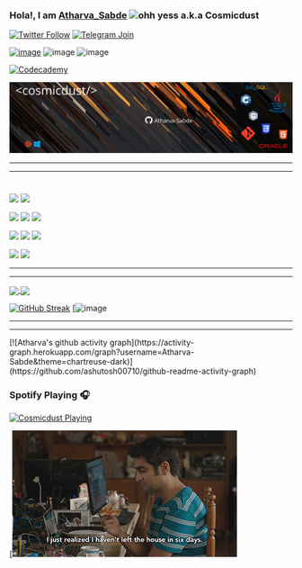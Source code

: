 <!-- Lmao!  I CAUGHT YOU Bitch!, FUCKIN CHEATER! 
GO AND WRITE YOUR OWN CODE!   DON'T JUST COPY PASTE THIS, IT TOOK ME HOURS TO COLLECT THE DATA!!!!!!!!! -->

### Hola!, I am [Atharva_Sabde](https://www.linkedin.com/in/atharvasabde/) ![ohh yess](https://user-images.githubusercontent.com/78366282/113204158-93569800-928a-11eb-867a-f7d700f96aa9.gif)                       a.k.a Cosmicdust

[![Twitter Follow](https://img.shields.io/twitter/follow/AtharvaASabde?color=1DA1F2&logo=twitter&style=for-the-badge)](https://twitter.com/intent/follow?original_referer=https%3A%2F%2Fgithub.com%2FS4CH&screen_name=Cosmicdust) 
[![Telegram Join](https://img.shields.io/badge/Telegram-2CA5E0?style=for-the-badge&logo=telegram&logoColor=white)](https://t.me/acer_nitro5_2020_discussion)

[![image](https://img.shields.io/badge/Gmail-D14836?style=for-the-badge&logo=gmail&logoColor=white)](mailto:atharvaa.sabde@gmail.com)
![image](https://img.shields.io/badge/Reddit-FF4500?style=for-the-badge&logo=reddit&logoColor=white)
![image](https://img.shields.io/badge/Stack_Overflow-FE7A16?style=for-the-badge&logo=stack-overflow&logoColor=white)

[![Codecademy](https://img.shields.io/badge/{}-{SECONDARY}-{#1F4056}?style=for-the-badge&logo={ICON}&logoColor=white)](https://www.codecademy.com/learn)

![image](https://github.com/Atharva-Sabde/Atharva-Sabde/blob/8ea58c6b0199ed56559f057d5233281bdd9528ec/Cosmicdust%20(2).png)

<hr>
<hr>

<h1 align="center">  <Technologies/> </h1>

![](https://img.shields.io/badge/>-Ubuntu-informational?style=flat&logo=ubuntu&color=blueviolet)
![](https://img.shields.io/badge/>-Windows-informational?style=flat&logo=windows&color=blueviolet)


![](https://img.shields.io/badge/Code-C-informational?style=flat&logo=C&color=yellow)
![](https://img.shields.io/badge/Code-C++-informational?style=flat&logo=c++&color=yellow)
![](https://img.shields.io/badge/Code-Java-informational?style=flat&logo=java&color=yellow)

![](https://img.shields.io/badge/Web-HTML5-informational?style=flat&logo=html5&color=blue)
![](https://img.shields.io/badge/Web-CSS3-informational?style=flat&logo=css3&color=blue)
![](https://img.shields.io/badge/Web-Javascript-informational?style=flat&logo=javascript&color=blue)

![](https://img.shields.io/badge/Backend-Oracle-informational?style=flat&logo=oracle&color=teal)
![](https://img.shields.io/badge/Backend-JDBC-informational?style=flat&logo=java&color=teal)



<!-- [![Generic badge](https://img.shields.io/badge/OS-Wi-<COLOR>.svg)](https://shields.io/) -->
<hr>
<hr>
<a href="https://github.com/Atharva-Sabde/github-readme-stats">
  <img align="center" src="https://github-readme-stats.vercel.app/api?username=Atharva-Sabde&theme=chartreuse-dark" />
</a
<!--![Atharva's GitHub stats](https://github-readme-stats.vercel.app/api?username=Atharva-Sabde&theme=chartreuse-dark)    -->
<a href="https://github.com/Atharva-Sabde/github-readme-stats">
  <img align="center" src="https://github-readme-stats.vercel.app/api/top-langs/?username=Atharva-Sabde&layout=compact&theme=chartreuse-dark" />
</a>

<!--[![Top Langs](https://github-readme-stats.vercel.app/api/top-langs/?username=Atharva-Sabde&layout=compact&theme=chartreuse-dark)](https://github.com/Atharva-Sabde/github-readme-stats)
<!--[![Top Langs](https://github-readme-stats.vercel.app/api/top-langs/?username=anuraghazra&layout=compact)](https://github.com/anuraghazra/github-readme-stats) -->
[![GitHub Streak](https://github-readme-streak-stats.herokuapp.com/?user=Atharva-Sabde&theme=chartreuse-dark)](https://git.io/streak-stats)
[![image](https://media0.giphy.com/media/TfFkYL3Wn2dHA7O8CM/200w.webp)



<hr>
<hr>
[![Atharva's github activity graph](https://activity-graph.herokuapp.com/graph?username=Atharva-Sabde&theme=chartreuse-dark)](https://github.com/ashutosh00710/github-readme-activity-graph)

### Spotify Playing 🎧

[<img src="https://now-playing-codestackr.vercel.app/api/spotify-playing" alt="Cosmicdust Playing" width="700" align=center/>](https://open.spotify.com/user/31uh7ommauxyosot3kcci2vsg3me/playlist/4uYLX5X5hwi4Y0rziEuIeD?si=QAIITbpTT7mL8q1l5azEJQ)

[![image](https://github.com/Atharva-Sabde/Atharva-Sabde/blob/main/Silicon%20valley.gif?raw=true)

<!--   Completed on 19th april 2021
**Atharva-Sabde/Atharva-Sabde** is a ✨ _special_ ✨ repository because its `README.md` (this file) appears on your GitHub profile.

Here are some ideas to get you started:

- 🔭 I’m currently working on ...
- 🌱 I’m currently learning ...
- 👯 I’m looking to collaborate on ...
- 🤔 I’m looking for help with ...
- 💬 Ask me about ...
- 📫 How to reach me: ...
- 😄 Pronouns: ...
- ⚡ Fun fact: ...
-->
